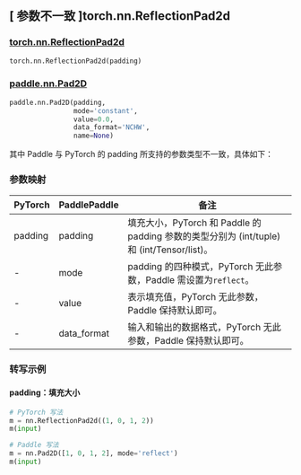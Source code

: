 ## [ 参数不一致 ]torch.nn.ReflectionPad2d
### [torch.nn.ReflectionPad2d](https://pytorch.org/docs/stable/generated/torch.nn.ReflectionPad2d.html?highlight=pad#torch.nn.ReflectionPad2d)

```python
torch.nn.ReflectionPad2d(padding)
```

### [paddle.nn.Pad2D](https://www.paddlepaddle.org.cn/documentation/docs/zh/develop/api/paddle/nn/Pad2D_cn.html#pad2d)

```python
paddle.nn.Pad2D(padding,
                mode='constant',
                value=0.0,
                data_format='NCHW',
                name=None)
```

其中 Paddle 与 PyTorch 的 padding 所支持的参数类型不一致，具体如下：
### 参数映射
| PyTorch       | PaddlePaddle | 备注                                                   |
| ------------- | ------------ | ------------------------------------------------------ |
| padding       | padding      | 填充大小，PyTorch 和 Paddle 的 padding 参数的类型分别为 (int/tuple) 和 (int/Tensor/list)。  |
| -             | mode         | padding 的四种模式，PyTorch 无此参数，Paddle 需设置为`reflect`。  |
| -             | value  | 表示填充值，PyTorch 无此参数，Paddle 保持默认即可。  |
| -             | data_format  | 输入和输出的数据格式，PyTorch 无此参数，Paddle 保持默认即可。  |


### 转写示例
#### padding：填充大小
```python
# PyTorch 写法
m = nn.ReflectionPad2d((1, 0, 1, 2))
m(input)

# Paddle 写法
m = nn.Pad2D([1, 0, 1, 2], mode='reflect')
m(input)
```
